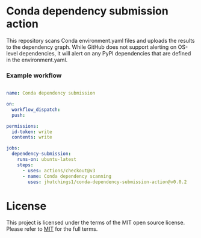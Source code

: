 # Conda dependency submission action

This repository scans Conda environment.yaml files and uploads the results to the dependency graph. While GitHub does not support alerting on OS-level dependencies, it will alert on any PyPI dependencies that are defined in the environment.yaml. 


### Example workflow

```yaml

name: Conda dependency submission

on:
  workflow_dispatch:
  push:

permissions: 
  id-token: write
  contents: write

jobs:
  dependency-submission:
    runs-on: ubuntu-latest
    steps:
      - uses: actions/checkout@v3
      - name: Conda dependency scanning
        uses: jhutchings1/conda-dependency-submission-action@v0.0.2
```        
# License
This project is licensed under the terms of the MIT open source license. Please refer to [MIT](LICENSE.md) for the full terms.
